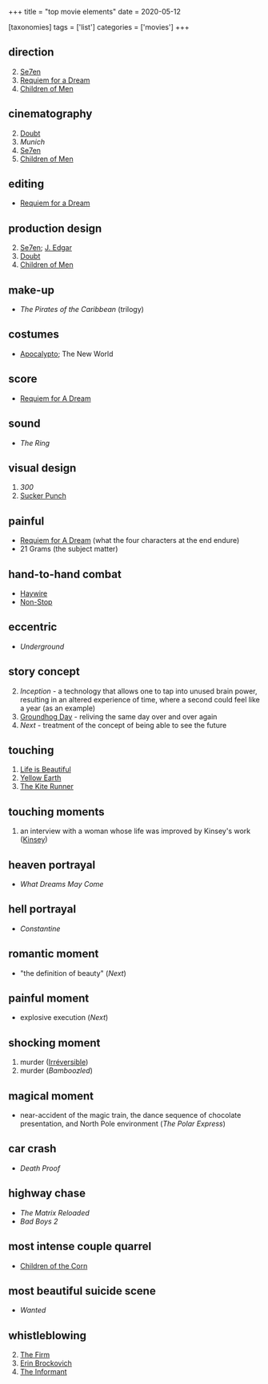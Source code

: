 +++
title = "top movie elements"
date = 2020-05-12

[taxonomies]
tags = ['list']
categories = ['movies']
+++

## direction
2. [Se7en]
3. [Requiem for a Dream]
4. [Children of Men]

## cinematography
2. [Doubt]
3. *Munich*
4. [Se7en]
5. [Children of Men]

## editing
- [Requiem for a Dream]

## production design
2. [Se7en]; [J. Edgar]
3. [Doubt]
4. [Children of Men]

## make-up
- *The Pirates of the Caribbean* (trilogy)

## costumes
- [Apocalypto]; The New World

## score
- [Requiem for A Dream]

## sound
- *The Ring*

## visual design
1. *300*
2. [Sucker Punch]

## painful
- [Requiem for A Dream] (what the four characters at the end endure)
- 21 Grams (the subject matter)

## hand-to-hand combat
- [Haywire]
- [Non-Stop]

## eccentric
- *Underground*

## story concept

2. *Inception* - a technology that allows one to tap into unused brain
   power, resulting in an altered experience of time, where a second
   could feel like a year (as an example)
4. [Groundhog Day] - reliving the same day over and over again
5. *Next* - treatment of the concept of being able to see the future

## touching
1. [Life is Beautiful]
2. [Yellow Earth]
3. [The Kite Runner][Life is Beautiful]

## touching moments
1. an interview with a woman whose life was improved by Kinsey's work
   ([Kinsey])

## heaven portrayal
- *What Dreams May Come*

## hell portrayal
- *Constantine*

## romantic moment
- "the definition of beauty" (*Next*)

## painful moment
- explosive execution (*Next*)

## shocking moment
1. murder ([Irréversible])
2. murder (*Bamboozled*)

## magical moment
- near-accident of the magic train, the dance sequence of chocolate
  presentation, and North Pole environment (*The Polar Express*)

## car crash
- *Death Proof*

## highway chase
- *The Matrix Reloaded*
- *Bad Boys 2*

## most intense couple quarrel
- [Children of the Corn]

## most beautiful suicide scene
- *Wanted*

## whistleblowing
2. [The Firm]
3. [Erin Brockovich]
4. [The Informant]


[Se7en]: @/se7en-1995.md
[Requiem for a Dream]: @/requiem-for-a-dream-2000.md
[Children of Men]: @/children-of-men.md
[Doubt]: @/doubt-2008.md
[J. Edgar]: @/j-edgar-2011.md
[Apocalypto]: @/apocalypto-2006.md
[Sucker Punch]: @/sucker-punch-2011.md
[Haywire]: @/haywire.md
[Non-Stop]: @/non-stop.md
[Groundhog Day]: @/groundhog-day-1993.md
[Life is Beautiful]: @/many-many-recent-movies.md
[Yellow Earth]: @/yellow-earth-1984.md
[Kinsey]: @/kinsey-2004.md
[Irréversible]: @/irreversible-2002.md
[Children of the Corn]: @/children-of-the-corn-2009.md
[The Insider]: @/the-insider-1999.md
[The Firm]: @/the-firm-1993.md
[Erin Brockovich]: @/erin-brockovich-2000.md
[The Informant]: @/the-informant-2009.md
